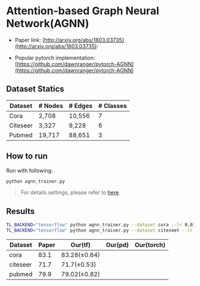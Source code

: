 # Attention-based Graph Neural Network(AGNN)

- Paper link: [http://arxiv.org/abs/1803.03735](http://arxiv.org/abs/1803.03735):

- Popular pytorch implementation:
  [https://github.com/dawnranger/pytorch-AGNN](https://github.com/dawnranger/pytorch-AGNN)

## Dataset Statics
| Dataset  | # Nodes | # Edges | # Classes |
| -------- | ------- | ------- | --------- |
| Cora     | 2,708   | 10,556  | 7         |
| Citeseer | 3,327   | 9,228   | 6         |
| Pubmed   | 19,717  | 88,651  | 3         |

## How to run

Run with following:

```bash
python agnn_trainer.py
```
> For details settings, please refer to [here](https://github.com/BUPT-GAMMA/GammaGL/tree/main/examples/gcn#how-to-run).

## Results
```bash
TL_BACKEND="tensorflow" python agnn_trainer.py --dataset cora --lr 0.01 --l2_coef 0.002 --drop_rate 0.7
TL_BACKEND="tensorflow" python agnn_trainer.py --dataset citeseet --lr 0.005 --l2_coef 0.006 --drop_rate 0.5
```
| Dataset  | Paper | Our(tf)     | Our(pd) | Our(torch) |
| -------- | ----- | ----------- | ------- | ---------- |
| cora     | 83.1  | 83.28(±0.64) |         |            |
| citeseer | 71.7  | 71.7(±0.53)  |         |            |
| pubmed   | 79.9  | 79.02(±0.82) |         |            |

